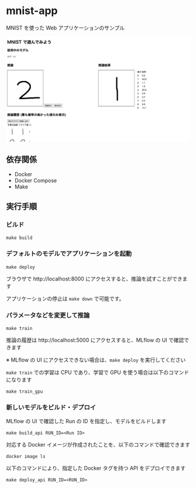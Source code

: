 # mnist-app

MNIST を使った Web アプリケーションのサンプル

![mnist-app.png](./doc/mnist-app.png)

## 依存関係

- Docker
- Docker Compose
- Make

## 実行手順

### ビルド

```console
make build
```

### デフォルトのモデルでアプリケーションを起動

```console
make deploy
```

ブラウザで http://localhost:8000 にアクセスすると、推論を試すことができます

アプリケーションの停止は `make down` で可能です。

### パラメータなどを変更して推論

```console
make train
```

推論の履歴は http://localhost:5000 にアクセスすると、MLflow の UI で確認できます

※ MLflow の UI にアクセスできない場合は、`make deploy` を実行してください

`make train` での学習は CPU であり、学習で GPU を使う場合は以下のコマンドになります

```console
make train_gpu
```

### 新しいモデルをビルド・デプロイ

MLflow の UI で確認した Run の ID を指定し、モデルをビルドします

```console
make build_api RUN_ID=<Run ID>
```

対応する Docker イメージが作成されたことを、以下のコマンドで確認できます

```console
docker image ls
```

以下のコマンドにより、指定した Docker タグを持つ API をデプロイできます

```console
make deploy_api RUN_ID=<RUN_ID>
```
